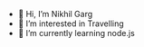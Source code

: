 - 👋 Hi, I’m Nikhil Garg
- 👀 I’m interested in Travelling
- 🌱 I’m currently learning node.js

<!---
nikhilgarg-91/nikhilgarg-91 is a ✨ special ✨ repository because its `README.md` (this file) appears on your GitHub profile.
You can click the Preview link to take a look at your changes.
--->

